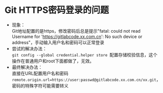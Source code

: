 # Git HTTPS密码登录的问题
- 现象：  
  Git地址配置的是https，修改密码后总是提示"fatal: could not read Username for 'https://gitlabcode.xx.com.cn': No such device or address"，手动输入用户名和密码可以正常登录  
- 尝试的解决办法：  
  `git config --global credential.helper store `配置存储校验信息，这个操作在普通用户和root下面都做了，无效。  
- 最终解决办法：  
  直接在URL配置用户名和密码`remote.origin.url=https://user:passwd@gitlabcode.xx.com.cn/xx.git`，密码的特殊字符可能需要转义
